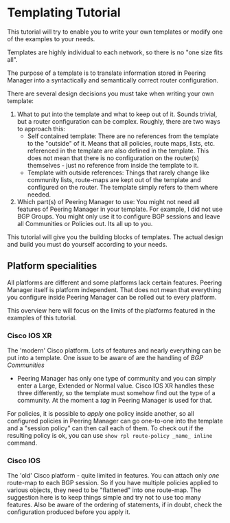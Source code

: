 # Templating Tutorial
This tutorial will try to enable you to write your own templates or modify
one of the examples to your needs.

Templates are highly individual to each network, so there is no
"one size fits all".

The purpose of a template is to translate information stored in Peering Manager
into a syntactically and semantically correct router configuration.

There are several design decisions you must take when writing your own template:

1. What to put into the template and what to keep out of it.
Sounds trivial, but a router configuration can be complex.
Roughly, there are two ways to approach this:
    - Self contained template: There are no references from the template to
    the "outside" of it.
    Means that all policies, route maps, lists, etc. referenced in the template
    are also defined in the template.
    This does not mean that there is no configuration on the router(s)
    themselves - just no reference from inside the template to it.
    - Template with outside references: Things that rarely change like community
    lists, route-maps are kept out of the template and configured on the router.
    The template simply refers to them where needed.
2. Which part(s) of Peering Manager to use: You might not need all features of
Peering Manager in your template.
For example, I did not use BGP Groups.
You might only use it to configure BGP sessions and leave all Communities or
Policies out.
Its all up to you.

This tutorial will give you the building blocks of templates.
The actual design and build you must do yourself according to your needs.

## Platform specialities
All platforms are different and some platforms lack certain features. Peering
Manager itself is platform independent. That does not mean that everything you
configure inside Peering Manager can be rolled out to every platform.

This overview here will focus on the limits of the platforms featured in the
examples of this tutorial.

### Cisco IOS XR
The 'modern' Cisco platform. Lots of features and nearly everything can be put
into a template. One issue to be aware of are the handling of _BGP Communities_
- Peering Manager has only one type of community and you can simply enter a
Large, Extended or Normal value. Cisco IOS XR handles these three differently,
so the template must somehow find out the type of a community. At the moment a
_tag_ in Peering Manager is used for that.

For policies, it is possible to _apply_ one policy inside another, so all
configured policies in Peering Manager can go one-to-one into the template and a
"session policy" can then call each of them. To check out if the resulting
policy is ok, you can use ```show rpl route-policy _name_ inline``` command.

### Cisco IOS
The 'old' Cisco platform - quite limited in features. You can attach only _one_
route-map to each BGP session. So if you have multiple policies applied to
various objects, they need to be "flattened" into one route-map. The suggestion
here is to keep things simple and try not to use too many features. Also be
aware of the ordering of statements, if in doubt, check the configuration
produced before you apply it.
